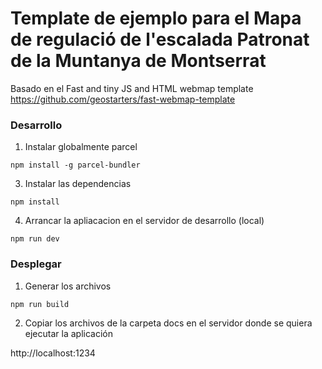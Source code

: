 
# Template de ejemplo para el Mapa de regulació de l'escalada Patronat de la Muntanya de Montserrat

Basado en el Fast and tiny JS and HTML webmap template https://github.com/geostarters/fast-webmap-template


### Desarrollo

1. Instalar globalmente parcel
```
npm install -g parcel-bundler
```

3. Instalar las dependencias
```
npm install
```

4. Arrancar la apliacacion en el servidor de desarrollo (local)
```
npm run dev
```

### Desplegar

1. Generar los archivos
```
npm run build
```

2. Copiar los archivos de la carpeta docs en el servidor donde se quiera ejecutar la aplicación 



http://localhost:1234



